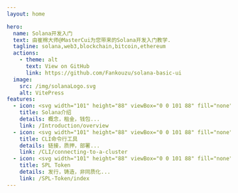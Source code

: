 ```yaml
---
layout: home

hero:
  name: Solana开发入门
  text: 由崔棉大师@MasterCui为您带来的Solana开发入门教学.
  tagline: solana,web3,blockchain,bitcoin,ethereum
  actions:
    - theme: alt
      text: View on GitHub
      link: https://github.com/Fankouzu/solana-basic-ui
  image:
    src: /img/solanaLogo.svg
    alt: VitePress
features:
  - icon: <svg width="101" height="88" viewBox="0 0 101 88" fill="none" xmlns="http://www.w3.org/2000/svg"><path d="M100.48 69.3817L83.8068 86.8015C83.4444 87.1799 83.0058 87.4816 82.5185 87.6878C82.0312 87.894 81.5055 88.0003 80.9743 88H1.93563C1.55849 88 1.18957 87.8926 0.874202 87.6912C0.558829 87.4897 0.31074 87.2029 0.160416 86.8659C0.0100923 86.529 -0.0359181 86.1566 0.0280382 85.7945C0.0919944 85.4324 0.263131 85.0964 0.520422 84.8278L17.2061 67.408C17.5676 67.0306 18.0047 66.7295 18.4904 66.5234C18.9762 66.3172 19.5002 66.2104 20.0301 66.2095H99.0644C99.4415 66.2095 99.8104 66.3169 100.126 66.5183C100.441 66.7198 100.689 67.0067 100.84 67.3436C100.99 67.6806 101.036 68.0529 100.972 68.415C100.908 68.7771 100.737 69.1131 100.48 69.3817ZM83.8068 34.3032C83.4444 33.9248 83.0058 33.6231 82.5185 33.4169C82.0312 33.2108 81.5055 33.1045 80.9743 33.1048H1.93563C1.55849 33.1048 1.18957 33.2121 0.874202 33.4136C0.558829 33.6151 0.31074 33.9019 0.160416 34.2388C0.0100923 34.5758 -0.0359181 34.9482 0.0280382 35.3103C0.0919944 35.6723 0.263131 36.0083 0.520422 36.277L17.2061 53.6968C17.5676 54.0742 18.0047 54.3752 18.4904 54.5814C18.9762 54.7875 19.5002 54.8944 20.0301 54.8952H99.0644C99.4415 54.8952 99.8104 54.7879 100.126 54.5864C100.441 54.3849 100.689 54.0981 100.84 53.7612C100.99 53.4242 101.036 53.0518 100.972 52.6897C100.908 52.3277 100.737 51.9917 100.48 51.723L83.8068 34.3032ZM1.93563 21.7905H80.9743C81.5055 21.7907 82.0312 21.6845 82.5185 21.4783C83.0058 21.2721 83.4444 20.9704 83.8068 20.592L100.48 3.17219C100.737 2.90357 100.908 2.56758 100.972 2.2055C101.036 1.84342 100.99 1.47103 100.84 1.13408C100.689 0.79713 100.441 0.510296 100.126 0.308823C99.8104 0.107349 99.4415 1.24074e-05 99.0644 0L20.0301 0C19.5002 0.000878397 18.9762 0.107699 18.4904 0.313848C18.0047 0.519998 17.5676 0.821087 17.2061 1.19848L0.524723 18.6183C0.267681 18.8866 0.0966198 19.2223 0.0325185 19.5839C-0.0315829 19.9456 0.0140624 20.3177 0.163856 20.6545C0.31365 20.9913 0.561081 21.2781 0.875804 21.4799C1.19053 21.6817 1.55886 21.7896 1.93563 21.7905Z" fill="url(#paint0_linear_174_4403)"/><defs><linearGradient id="paint0_linear_174_4403" x1="8.52558" y1="90.0973" x2="88.9933" y2="-3.01622" gradientUnits="userSpaceOnUse"><stop offset="0.08" stop-color="#9945FF"/><stop offset="0.3" stop-color="#8752F3"/><stop offset="0.5" stop-color="#5497D5"/><stop offset="0.6" stop-color="#43B4CA"/><stop offset="0.72" stop-color="#28E0B9"/><stop offset="0.97" stop-color="#19FB9B"/></linearGradient></defs></svg>
    title: Solana介绍
    details: 概念，租金，钱包...
    link: /Introduction/overview
  - icon: <svg width="101" height="88" viewBox="0 0 101 88" fill="none" xmlns="http://www.w3.org/2000/svg"><path d="M100.48 69.3817L83.8068 86.8015C83.4444 87.1799 83.0058 87.4816 82.5185 87.6878C82.0312 87.894 81.5055 88.0003 80.9743 88H1.93563C1.55849 88 1.18957 87.8926 0.874202 87.6912C0.558829 87.4897 0.31074 87.2029 0.160416 86.8659C0.0100923 86.529 -0.0359181 86.1566 0.0280382 85.7945C0.0919944 85.4324 0.263131 85.0964 0.520422 84.8278L17.2061 67.408C17.5676 67.0306 18.0047 66.7295 18.4904 66.5234C18.9762 66.3172 19.5002 66.2104 20.0301 66.2095H99.0644C99.4415 66.2095 99.8104 66.3169 100.126 66.5183C100.441 66.7198 100.689 67.0067 100.84 67.3436C100.99 67.6806 101.036 68.0529 100.972 68.415C100.908 68.7771 100.737 69.1131 100.48 69.3817ZM83.8068 34.3032C83.4444 33.9248 83.0058 33.6231 82.5185 33.4169C82.0312 33.2108 81.5055 33.1045 80.9743 33.1048H1.93563C1.55849 33.1048 1.18957 33.2121 0.874202 33.4136C0.558829 33.6151 0.31074 33.9019 0.160416 34.2388C0.0100923 34.5758 -0.0359181 34.9482 0.0280382 35.3103C0.0919944 35.6723 0.263131 36.0083 0.520422 36.277L17.2061 53.6968C17.5676 54.0742 18.0047 54.3752 18.4904 54.5814C18.9762 54.7875 19.5002 54.8944 20.0301 54.8952H99.0644C99.4415 54.8952 99.8104 54.7879 100.126 54.5864C100.441 54.3849 100.689 54.0981 100.84 53.7612C100.99 53.4242 101.036 53.0518 100.972 52.6897C100.908 52.3277 100.737 51.9917 100.48 51.723L83.8068 34.3032ZM1.93563 21.7905H80.9743C81.5055 21.7907 82.0312 21.6845 82.5185 21.4783C83.0058 21.2721 83.4444 20.9704 83.8068 20.592L100.48 3.17219C100.737 2.90357 100.908 2.56758 100.972 2.2055C101.036 1.84342 100.99 1.47103 100.84 1.13408C100.689 0.79713 100.441 0.510296 100.126 0.308823C99.8104 0.107349 99.4415 1.24074e-05 99.0644 0L20.0301 0C19.5002 0.000878397 18.9762 0.107699 18.4904 0.313848C18.0047 0.519998 17.5676 0.821087 17.2061 1.19848L0.524723 18.6183C0.267681 18.8866 0.0966198 19.2223 0.0325185 19.5839C-0.0315829 19.9456 0.0140624 20.3177 0.163856 20.6545C0.31365 20.9913 0.561081 21.2781 0.875804 21.4799C1.19053 21.6817 1.55886 21.7896 1.93563 21.7905Z" fill="url(#paint0_linear_174_4403)"/><defs><linearGradient id="paint0_linear_174_4403" x1="8.52558" y1="90.0973" x2="88.9933" y2="-3.01622" gradientUnits="userSpaceOnUse"><stop offset="0.08" stop-color="#9945FF"/><stop offset="0.3" stop-color="#8752F3"/><stop offset="0.5" stop-color="#5497D5"/><stop offset="0.6" stop-color="#43B4CA"/><stop offset="0.72" stop-color="#28E0B9"/><stop offset="0.97" stop-color="#19FB9B"/></linearGradient></defs></svg>
    title: CLI命令行工具
    details: 链接，质押，部署...
    link: /CLI/connecting-to-a-cluster
  - icon: <svg width="101" height="88" viewBox="0 0 101 88" fill="none" xmlns="http://www.w3.org/2000/svg"><path d="M100.48 69.3817L83.8068 86.8015C83.4444 87.1799 83.0058 87.4816 82.5185 87.6878C82.0312 87.894 81.5055 88.0003 80.9743 88H1.93563C1.55849 88 1.18957 87.8926 0.874202 87.6912C0.558829 87.4897 0.31074 87.2029 0.160416 86.8659C0.0100923 86.529 -0.0359181 86.1566 0.0280382 85.7945C0.0919944 85.4324 0.263131 85.0964 0.520422 84.8278L17.2061 67.408C17.5676 67.0306 18.0047 66.7295 18.4904 66.5234C18.9762 66.3172 19.5002 66.2104 20.0301 66.2095H99.0644C99.4415 66.2095 99.8104 66.3169 100.126 66.5183C100.441 66.7198 100.689 67.0067 100.84 67.3436C100.99 67.6806 101.036 68.0529 100.972 68.415C100.908 68.7771 100.737 69.1131 100.48 69.3817ZM83.8068 34.3032C83.4444 33.9248 83.0058 33.6231 82.5185 33.4169C82.0312 33.2108 81.5055 33.1045 80.9743 33.1048H1.93563C1.55849 33.1048 1.18957 33.2121 0.874202 33.4136C0.558829 33.6151 0.31074 33.9019 0.160416 34.2388C0.0100923 34.5758 -0.0359181 34.9482 0.0280382 35.3103C0.0919944 35.6723 0.263131 36.0083 0.520422 36.277L17.2061 53.6968C17.5676 54.0742 18.0047 54.3752 18.4904 54.5814C18.9762 54.7875 19.5002 54.8944 20.0301 54.8952H99.0644C99.4415 54.8952 99.8104 54.7879 100.126 54.5864C100.441 54.3849 100.689 54.0981 100.84 53.7612C100.99 53.4242 101.036 53.0518 100.972 52.6897C100.908 52.3277 100.737 51.9917 100.48 51.723L83.8068 34.3032ZM1.93563 21.7905H80.9743C81.5055 21.7907 82.0312 21.6845 82.5185 21.4783C83.0058 21.2721 83.4444 20.9704 83.8068 20.592L100.48 3.17219C100.737 2.90357 100.908 2.56758 100.972 2.2055C101.036 1.84342 100.99 1.47103 100.84 1.13408C100.689 0.79713 100.441 0.510296 100.126 0.308823C99.8104 0.107349 99.4415 1.24074e-05 99.0644 0L20.0301 0C19.5002 0.000878397 18.9762 0.107699 18.4904 0.313848C18.0047 0.519998 17.5676 0.821087 17.2061 1.19848L0.524723 18.6183C0.267681 18.8866 0.0966198 19.2223 0.0325185 19.5839C-0.0315829 19.9456 0.0140624 20.3177 0.163856 20.6545C0.31365 20.9913 0.561081 21.2781 0.875804 21.4799C1.19053 21.6817 1.55886 21.7896 1.93563 21.7905Z" fill="url(#paint0_linear_174_4403)"/><defs><linearGradient id="paint0_linear_174_4403" x1="8.52558" y1="90.0973" x2="88.9933" y2="-3.01622" gradientUnits="userSpaceOnUse"><stop offset="0.08" stop-color="#9945FF"/><stop offset="0.3" stop-color="#8752F3"/><stop offset="0.5" stop-color="#5497D5"/><stop offset="0.6" stop-color="#43B4CA"/><stop offset="0.72" stop-color="#28E0B9"/><stop offset="0.97" stop-color="#19FB9B"/></linearGradient></defs></svg>
    title: SPL Token
    details: 发行，铸造，非同质化...
    link: /SPL-Token/index
---
```


<style>
:root {
  --vp-home-hero-name-color: transparent;
  --vp-home-hero-name-background: -webkit-linear-gradient(120deg, #bd34fe 30%, #41d1ff);

  --vp-home-hero-image-background-image: linear-gradient(-45deg, #bd34fe 50%, #47caff 50%);
  --vp-home-hero-image-filter: blur(44px);
}

@media (min-width: 640px) {
  :root {
    --vp-home-hero-image-filter: blur(56px);
  }
}

@media (min-width: 960px) {
  :root {
    --vp-home-hero-image-filter: blur(68px);
  }
}
</style>
<!-- 测试嵌入视频
<iframe width="560" height="315" src="https://www.youtube.com/embed/hrlRwnuDa4I?si=fidlFllFIbBOkanP" title="YouTube video player" frameborder="0" allow="accelerometer; autoplay; clipboard-write; encrypted-media; gyroscope; picture-in-picture; web-share" referrerpolicy="strict-origin-when-cross-origin" allowfullscreen></iframe> -->
